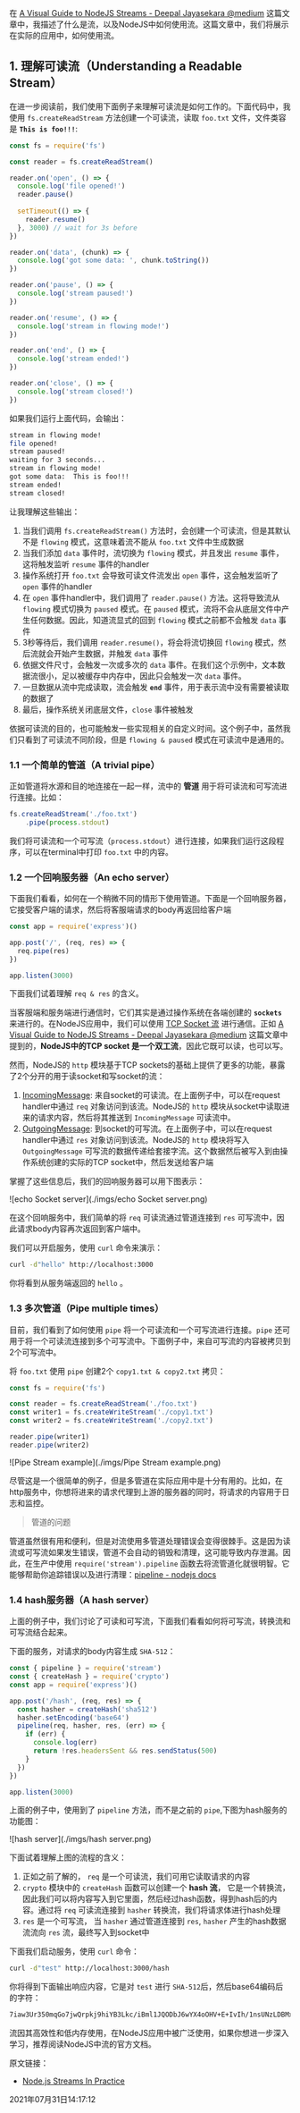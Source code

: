 在 [A Visual Guide to NodeJS Streams - Deepal Jayasekara @medium](https://blog.insiderattack.net/a-visual-guide-to-nodejs-streams-9d2d594a9bf5) 这篇文章中，我描述了什么是流，以及NodeJS中如何使用流。这篇文章中，我们将展示在实际的应用中，如何使用流。



## 1. 理解可读流（Understanding a Readable Stream）

在进一步阅读前，我们使用下面例子来理解可读流是如何工作的。下面代码中，我使用 `fs.createReadStream` 方法创建一个可读流，读取 `foo.txt` 文件，文件类容是 **`This is foo!!!`**:

```js
const fs = require('fs')

const reader = fs.createReadStream()

reader.on('open', () => {
  console.log('file opened!')
  reader.pause()
  
  setTimeout(() => {
    reader.resume()
  }, 3000) // wait for 3s before
})

reader.on('data', (chunk) => {
  console.log('got some data: ', chunk.toString())
})

reader.on('pause', () => {
  console.log('stream paused!')
})

reader.on('resume', () => {
  console.log('stream in flowing mode!')
})

reader.on('end', () => {
  console.log('stream ended!')
})

reader.on('close', () => {
  console.log('stream closed!')
})
```

如果我们运行上面代码，会输出：

```bash
stream in flowing mode!
file opened!
stream paused!
waiting for 3 seconds...
stream in flowing mode!
got some data:  This is foo!!!
stream ended!
stream closed!
```

让我理解这些输出：

1. 当我们调用 `fs.createReadStream()` 方法时，会创建一个可读流，但是其默认不是 `flowing` 模式，这意味着流不能从 `foo.txt` 文件中生成数据
2. 当我们添加 `data` 事件时，流切换为 `flowing` 模式，并且发出 `resume` 事件，这将触发监听 `resume` 事件的handler
3. 操作系统打开 `foo.txt` 会导致可读文件流发出 `open` 事件，这会触发监听了 `open` 事件的handler
4. 在 `open` 事件handler中，我们调用了 `reader.pause()` 方法。这将导致流从 `flowing` 模式切换为 `paused` 模式。在 `paused` 模式，流将不会从底层文件中产生任何数据。因此，知道流显式的回到 `flowing` 模式之前都不会触发 `data` 事件
5. 3秒等待后，我们调用 `reader.resume()`，将会将流切换回 `flowing` 模式，然后流就会开始产生数据，并触发 `data` 事件
6. 依据文件尺寸，会触发一次或多次的 `data` 事件。在我们这个示例中，文本数据流很小，足以被缓存中内存中，因此只会触发一次 `data` 事件。
7. 一旦数据从流中完成读取，流会触发 **`end`** 事件，用于表示流中没有需要被读取的数据了
8. 最后，操作系统关闭底层文件，`close` 事件被触发

依据可读流的目的，也可能触发一些实现相关的自定义时间。这个例子中，虽然我们只看到了可读流不同阶段，但是 `flowing & paused` 模式在可读流中是通用的。



### 1.1 一个简单的管道（A trivial pipe）

正如管道将水源和目的地连接在一起一样，流中的 **管道** 用于将可读流和可写流进行连接。比如：

```js
fs.createReadStream('./foo.txt')
	.pipe(process.stdout)
```

我们将可读流和一个可写流（`process.stdout`）进行连接，如果我们运行这段程序，可以在terminal中打印 `foo.txt` 中的内容。



### 1.2 一个回响服务器（An echo server）

下面我们看看，如何在一个稍微不同的情形下使用管道。下面是一个回响服务器，它接受客户端的请求，然后将客服端请求的body再返回给客户端

```js
const app = require('express')()

app.post('/', (req, res) => {
  req.pipe(res)
})

app.listen(3000)
```

下面我们试着理解 `req & res` 的含义。

当客服端和服务端进行通信时，它们其实是通过操作系统在各端创建的 **`sockets`** 来进行的。在NodeJS应用中，我们可以使用 [TCP Socket 流](http://nodejs.cn/api/net.html#net_class_net_socket)  进行通信。正如 [A Visual Guide to NodeJS Streams - Deepal Jayasekara @medium](https://blog.insiderattack.net/a-visual-guide-to-nodejs-streams-9d2d594a9bf5) 这篇文章中提到的，**NodeJS中的TCP socket 是一个双工流**，因此它既可以读，也可以写。

然而，NodeJS的 `http` 模块基于TCP sockets的基础上提供了更多的功能，暴露了2个分开的用于读socket和写socket的流：

1. [IncomingMessage](http://nodejs.cn/api/http.html#http_class_http_incomingmessage): 来自socket的可读流。在上面例子中，可以在request handler中通过 `req` 对象访问到该流。NodeJS的 `http` 模块从socket中读取进来的请求内容，然后将其推送到 `IncomingMessage` 可读流中。
2. [OutgoingMessage](http://nodejs.cn/api/http.html#http_class_http_outgoingmessage): 到socket的可写流。在上面例子中，可以在request handler中通过 `res` 对象访问到该流。NodeJS的 `http` 模块将写入 `OutgoingMessage`  可写流的数据传递给套接字流。这个数据然后被写入到由操作系统创建的实际的TCP socket中，然后发送给客户端

掌握了这些信息后，我们的回响服务器可以用下图表示：

![echo Socket server](./imgs/echo Socket server.png)

在这个回响服务中，我们简单的将 `req` 可读流通过管道连接到 `res` 可写流中，因此请求body内容再次返回到客户端中。

我们可以开启服务，使用 `curl` 命令来演示：

```bash
curl -d"hello" http://localhost:3000
```

你将看到从服务端返回的 `hello` 。



### 1.3 多次管道（Pipe multiple times）

目前，我们看到了如何使用 `pipe` 将一个可读流和一个可写流进行连接。`pipe` 还可用于将一个可读流连接到多个可写流中。下面例子中，来自可写流的内容被拷贝到2个可写流中。

将 `foo.txt` 使用 `pipe` 创建2个 `copy1.txt & copy2.txt` 拷贝：

```js
const fs = require('fs')

const reader = fs.createReadStream('./foo.txt')
const writer1 = fs.createWriteStream('./copy1.txt')
const writer2 = fs.createWriteStream('./copy2.txt')

reader.pipe(writer1)
reader.pipe(writer2)
```



![Pipe Stream example](./imgs/Pipe Stream example.png)

尽管这是一个很简单的例子，但是多管道在实际应用中是十分有用的。比如，在http服务中，你想将进来的请求代理到上游的服务器的同时，将请求的内容用于日志和监控。



> 管道的问题

管道虽然很有用和便利，但是对流使用多管道处理错误会变得很棘手。这是因为读流或可写流如果发生错误，管道不会自动的销毁和清理，这可能导致内存泄漏。因此，在生产中使用 `require('stream').pipeline` 函数去将流管道化就很明智。它能够帮助你追踪错误以及进行清理：[pipeline - nodejs docs](http://nodejs.cn/api/stream.html#stream_stream_pipeline_source_transforms_destination_callback)





### 1.4 hash服务器（A hash server）

上面的例子中，我们讨论了可读和可写流，下面我们看看如何将可写流，转换流和可写流结合起来。

下面的服务，对请求的body内容生成 `SHA-512`：

```js
const { pipeline } = require('stream')
const { createHash } = require('crypto')
const app = require('express')()

app.post('/hash', (req, res) => {
  const hasher = createHash('sha512')
  hasher.setEncoding('base64')
  pipeline(req, hasher, res, (err) => {
    if (err) {
      console.log(err)
      return !res.headersSent && res.sendStatus(500)
    }
  })
})

app.listen(3000)
```

上面的例子中，使用到了 `pipeline` 方法，而不是之前的 `pipe`,下图为hash服务的功能图：



![hash server](./imgs/hash server.png)

下面试着理解上图的流程的含义：

1. 正如之前了解的， `req` 是一个可读流，我们可用它读取请求的内容
2. `crypto` 模块中的 `createHash` 函数可以创建一个 **hash 流**， 它是一个转换流，因此我们可以将内容写入到它里面，然后经过hash函数，得到hash后的内容。通过将 `req` 可读流连接到 `hasher` 转换流，我们将请求体进行hash处理
3. `res` 是一个可写流， 当 `hasher` 通过管道连接到 `res`, `hasher` 产生的hash数据流流向 `res` 流，最终写入到socket中

下面我们启动服务，使用 `curl` 命令：

```bash
curl -d"test" http://localhost:3000/hash
```

你将得到下面输出响应内容，它是对 `test` 进行 `SHA-512`后，然后base64编码后的字符：

```bash
7iaw3Ur350mqGo7jwQrpkj9hiYB3Lkc/iBml1JQODbJ6wYX4oOHV+E+IvIh/1nsUNzLDBMxfqa2Ob1f1ACio/w==
```

流因其高效性和低内存使用，在NodeJS应用中被广泛使用，如果你想进一步深入学习，推荐阅读NodeJS中流的官方文档。



原文链接：

- [Node.js Streams In Practice](https://blog.insiderattack.net/nodejs-streams-in-practice-980b3cdf4511)



2021年07月31日14:17:12











